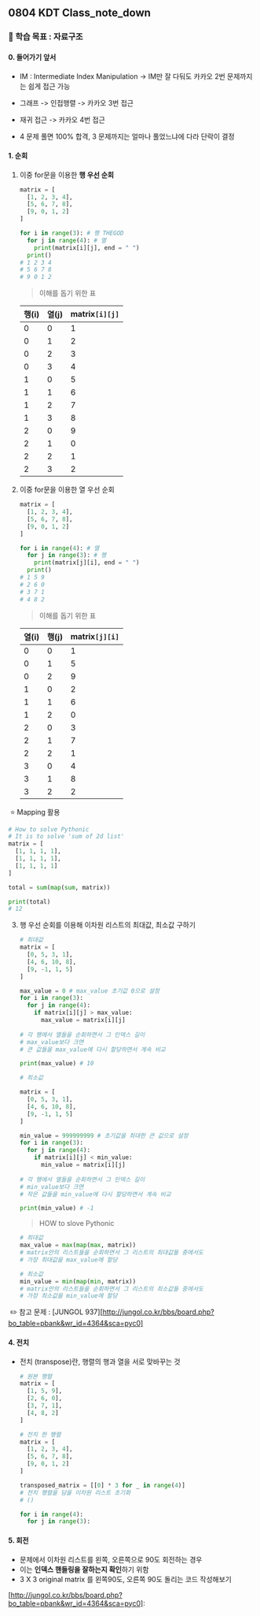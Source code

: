 ## 0804 KDT Class_note_down

### 🎯 학습 목표 : 자료구조

#### 0. 들어가기 앞서

- IM : Intermediate Index Manipulation -> IM만 잘 다둬도 카카오 2번 문제까지는 쉽게 접근 가능

- 그래프 -> 인접행렬 -> 카카오 3번 접근
- 재귀 접근 -> 카카오 4번 접근
- 4 문제 풀면 100% 합격, 3 문제까지는 얼마나 풀었느냐에 다라 단락이 결정



#### 1. 순회

1. 이중 for문을 이용한 **행 우선 순회**

   ```python
   matrix = [
     [1, 2, 3, 4],
     [5, 6, 7, 8],
     [9, 0, 1, 2]
   ]
   
   for i in range(3): # 행 THEGOD
     for j in range(4): # 열
       print(matrix[i][j], end = " ")
     print()
   # 1 2 3 4 
   # 5 6 7 8
   # 9 0 1 2
   ```

   > 이해를 돕기 위한 표

   | 행(i) | 열(j) | matrix`[i][j]` |
   | ----- | ----- | :------------- |
   | 0     | 0     | 1              |
   | 0     | 1     | 2              |
   | 0     | 2     | 3              |
   | 0     | 3     | 4              |
   | 1     | 0     | 5              |
   | 1     | 1     | 6              |
   | 1     | 2     | 7              |
   | 1     | 3     | 8              |
   | 2     | 0     | 9              |
   | 2     | 1     | 0              |
   | 2     | 2     | 1              |
   | 2     | 3     | 2              |

2. 이중 for문을 이용한 열 우선 순회

   ```python
   matrix = [
     [1, 2, 3, 4],
     [5, 6, 7, 8],
     [9, 0, 1, 2]
   ]
   
   for i in range(4): # 열
     for j in range(3): # 행
       print(matrix[j][i], end = " ")
     print()
   # 1 5 9
   # 2 6 0
   # 3 7 1
   # 4 8 2
   ```

   > 이해를 돕기 위한 표

   | 열(i) | 행(j) | matrix`[j][i]` |
   | ----- | ----- | -------------- |
   | 0     | 0     | 1              |
   | 0     | 1     | 5              |
   | 0     | 2     | 9              |
   | 1     | 0     | 2              |
   | 1     | 1     | 6              |
   | 1     | 2     | 0              |
   | 2     | 0     | 3              |
   | 2     | 1     | 7              |
   | 2     | 2     | 1              |
   | 3     | 0     | 4              |
   | 3     | 1     | 8              |
   | 3     | 2     | 2              |



​	⭐️ Mapping 활용

```python
# How to solve Pythonic
# It is to solve 'sum of 2d list'
matrix = [
  [1, 1, 1, 1],
  [1, 1, 1, 1],
  [1, 1, 1, 1]
]

total = sum(map(sum, matrix))

print(total)
# 12
```



3. 행 우선 순회를 이용해 이차원 리스트의 최대값, 최소값 구하기

   ```python
   # 최대값
   matrix = [
     [0, 5, 3, 1],
     [4, 6, 10, 8],
     [9, -1, 1, 5]
   ]
   
   max_value = 0 # max_value 초기값 0으로 설정
   for i in range(3):
     for j in range(4):
       if matrix[i][j] > max_value:
         max_value = matrix[i][j]
         
   # 각 행에서 열들을 순회하면서 그 인덱스 길이
   # max_value보다 크면
   # 큰 값들을 max_value에 다시 할당하면서 계속 비교
   
   print(max_value) # 10
   
   # 최소값
   
   matrix = [
     [0, 5, 3, 1],
     [4, 6, 10, 8],
     [9, -1, 1, 5]
   ]
   
   min_value = 999999999 # 초기값을 최대한 큰 값으로 설정
   for i in range(3):
     for j in range(4):
       if matrix[i][j] < min_value:
         min_value = matrix[i][j]
         
   # 각 행에서 열들을 순회하면서 그 인덱스 길이
   # min_value보다 크면
   # 작은 값들을 min_value에 다시 할당하면서 계속 비교
   
   print(min_value) # -1
   ```
   
   > HOW to slove Pythonic
   
   ```python
   # 최대값
   max_value = max(map(max, matrix))
   # matrix안의 리스트들을 순회하면서 그 리스트의 최대값들 중에서도
   # 가장 최대값을 max_value에 할당
   
   # 최소값
   min_value = min(map(min, matrix))
   # matrix안의 리스트들을 순회하면서 그 리스트의 최소값들 중에서도
   # 가장 최소값을 min_value에 할당
   ```

​		✏️ 참고 문제 :  [JUNGOL 937][http://jungol.co.kr/bbs/board.php?bo_table=pbank&wr_id=4364&sca=pyc0]



#### 4. 전치

- 전치 (transpose)란, 행렬의 행과 열을 서로 맞바꾸는 것

  ```python
  # 원본 행렬
  matrix = [
    [1, 5, 9],
    [2, 6, 0],
    [3, 7, 1],
    [4, 8, 2]
  ]
  
  # 전치 한 행렬
  matrix = [
    [1, 2, 3, 4],
    [5, 6, 7, 8],
    [9, 0, 1, 2]
  ]
  
  transposed_matrix = [[0] * 3 for _ in range(4)]
  # 전치 행렬을 담을 이차원 리스트 초기화
  # ()
  
  for i in range(4):
    for j in range(3):
  ```



#### 5. 회전

- 문제에서 이차원 리스트를 왼쪽, 오른쪽으로 90도 회전하는 경우
- 이는 **인덱스 핸들링을 잘하는지 확인**하기 위함
- 3 X 3 original matrix 를 왼쪽90도, 오른쪽 90도 돌리는 코드 작성해보기

[http://jungol.co.kr/bbs/board.php?bo_table=pbank&wr_id=4364&sca=pyc0]: 
